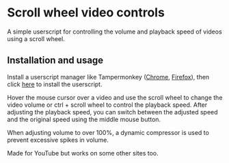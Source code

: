 # Scroll wheel video controls
A simple userscript for controlling the volume and playback speed of videos using a scroll wheel.

## Installation and usage
Install a userscript manager like Tampermonkey ([Chrome](https://chromewebstore.google.com/detail/tampermonkey/dhdgffkkebhmkfjojejmpbldmpobfkfo), [Firefox](https://addons.mozilla.org/en-US/firefox/addon/tampermonkey/)), then click [here](https://github.com/AnttiHi/scroll-video-controls/raw/refs/heads/main/Scroll-video-controls.user.js) to install the userscript.

Hover the mouse cursor over a video and use the scroll wheel to change the video volume or ctrl + scroll wheel to control the playback speed. After adjusting the playback speed, you can switch between the adjusted speed and the original speed using the middle mouse button.

When adjusting volume to over 100%, a dynamic compressor is used to prevent excessive spikes in volume.

Made for YouTube but works on some other sites too.
